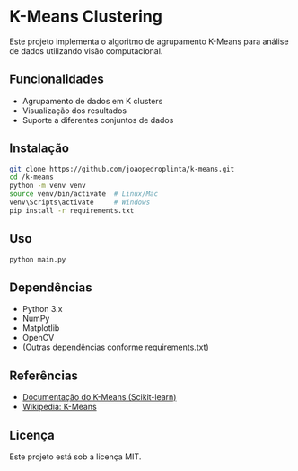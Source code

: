 # K-Means Clustering

Este projeto implementa o algoritmo de agrupamento K-Means para análise de dados utilizando visão computacional.

## Funcionalidades

- Agrupamento de dados em K clusters
- Visualização dos resultados
- Suporte a diferentes conjuntos de dados

## Instalação

```bash
git clone https://github.com/joaopedroplinta/k-means.git
cd /k-means
python -m venv venv
source venv/bin/activate  # Linux/Mac
venv\Scripts\activate     # Windows
pip install -r requirements.txt
```

## Uso

```bash
python main.py
```

## Dependências

- Python 3.x
- NumPy
- Matplotlib
- OpenCV
- (Outras dependências conforme requirements.txt)

## Referências

- [Documentação do K-Means (Scikit-learn)](https://scikit-learn.org/stable/modules/clustering.html#k-means)
- [Wikipedia: K-Means](https://pt.wikipedia.org/wiki/K-means)

## Licença

Este projeto está sob a licença MIT.